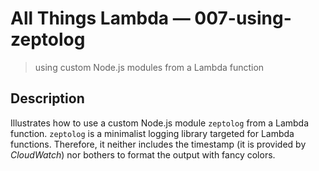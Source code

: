 # All Things Lambda &mdash; 007-using-zeptolog
> using custom Node.js modules from a Lambda function

## Description
Illustrates how to use a custom Node.js module `zeptolog` from a Lambda function. `zeptolog` is a minimalist logging library targeted for Lambda functions. Therefore, it neither includes the timestamp (it is provided by *CloudWatch*) nor bothers to format the output with fancy colors.
